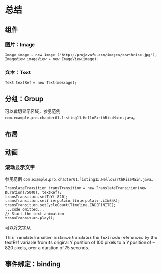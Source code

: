 
# 总结

## 组件

### 图片：Image
```
Image image = new Image ("http://projavafx.com/images/earthrise.jpg");
ImageView imageView = new ImageView(image);
```

### 文本：Text
```
Text textRef = new Text(message);
```

## 分组：Group
可以裁切显示区域，参见范例 `com.example.pro.chapter01.listing11.HelloEarthRiseMain.java`。 


## 布局


## 动画

### 滚动显示文字
参见范例 `com.example.pro.chapter01.listing11.HelloEarthRiseMain.java`。
```
TranslateTransition transTransition = new TranslateTransition(new Duration(75000), textRef);
transTransition.setToY(-820);
transTransition.setInterpolator(Interpolator.LINEAR);
transTransition.setCycleCount(Timeline.INDEFINITE);
...code omitted...
// Start the text animation
transTransition.play();
```
可以将文字从

This TranslateTransition instance translates the Text node referenced by the textRef variable 
from its original Y position of 100 pixels to a Y position of –820 pixels, over a duration of 
75 seconds. 


## 事件绑定：binding















